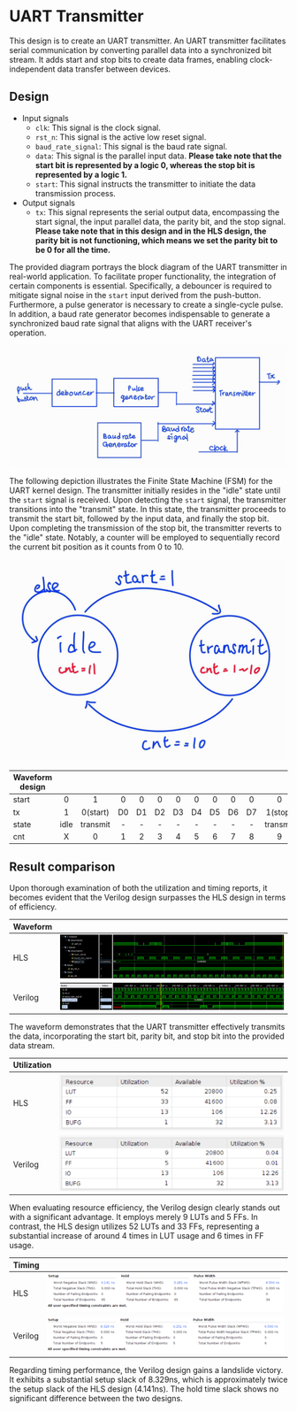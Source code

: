# UART Transmitter

This design is to create an UART transmitter. An UART transmitter facilitates serial communication by converting parallel data into a synchronized bit stream. It adds start and stop bits to create data frames, enabling clock-independent data transfer between devices.

## Design

* Input signals
  * `clk`: This signal is the clock signal.
  * `rst_n`: This signal is the active low reset signal.
  * `baud_rate_signal`: This signal is the baud rate signal.
  * `data`: This signal is the parallel input data.
  **Please take note that the start bit is represented by a logic 0, whereas the stop bit is represented by a logic 1.**
  * `start`: This signal instructs the transmitter to initiate the data transmission process.
* Output signals
  * `tx`: This signal represents the serial output data, encompassing the start signal, the input parallel data, the parity bit, and the stop signal.
  **Please take note that in this design and in the HLS design, the parity bit is not functioning, which means we set the parity bit to be 0 for all the time.**

The provided diagram portrays the block diagram of the UART transmitter in real-world application. To facilitate proper functionality, the integration of certain components is essential. Specifically, a debouncer is required to mitigate signal noise in the `start` input derived from the push-button. Furthermore, a pulse generator is necessary to create a single-cycle pulse. In addition, a baud rate generator becomes indispensable to generate a synchronized baud rate signal that aligns with the UART receiver's operation.

![Alt text](image-3.png)

The following depiction illustrates the Finite State Machine (FSM) for the UART kernel design. The transmitter initially resides in the "idle" state until the `start` signal is received. Upon detecting the `start` signal, the transmitter transitions into the "transmit" state. In this state, the transmitter proceeds to transmit the start bit, followed by the input data, and finally the stop bit. Upon completing the transmission of the stop bit, the transmitter reverts to the "idle" state. Notably, a counter will be employed to sequentially record the current bit position as it counts from 0 to 10.

![Alt text](image-4.png)

| Waveform design |      |          |    |    |    |    |    |    |    |    |          |      |
|-----------------|:----:|:--------:|:--:|:--:|:--:|:--:|:--:|:--:|:--:|:--:|:--------:|:----:|
| start           |   0  |     1    |  0 |  0 |  0 |  0 |  0 |  0 |  0 |  0 |     0    |   0  |
| tx              |   1  | 0(start) | D0 | D1 | D2 | D3 | D4 | D5 | D6 | D7 |  1(stop) |   1  |
| state           | idle | transmit |  - |  - |  - |  - |  - |  - |  - |  - | transmit | idle |
| cnt             |   X  |     0    |  1 |  2 |  3 |  4 |  5 |  6 |  7 |  8 |     9    |   X  |

## Result comparison

Upon thorough examination of both the utilization and timing reports, it becomes evident that the Verilog design surpasses the HLS design in terms of efficiency.

|Waveform||
|--|--|
|HLS|![Alt text](image.png)|
|Verilog|![Alt text](image-5.png)|

The waveform demonstrates that the UART transmitter effectively transmits the data, incorporating the start bit, parity bit, and stop bit into the provided data stream.

|Utilization||
|--|--|
|HLS|![Alt text](image-2.png)|
|Verilog|![Alt text](image-6.png)|

When evaluating resource efficiency, the Verilog design clearly stands out with a significant advantage. It employs merely 9 LUTs and 5 FFs. In contrast, the HLS design utilizes 52 LUTs and 33 FFs, representing a substantial increase of around 4 times in LUT usage and 6 times in FF usage.

|Timing||
|--|--|
|HLS|![Alt text](image-1.png)|
|Verilog|![Alt text](image-7.png)|

Regarding timing performance, the Verilog design gains a landslide victory. It exhibits a substantial setup slack of 8.329ns, which is approximately twice the setup slack of the HLS design (4.141ns). The hold time slack shows no significant difference between the two designs.
